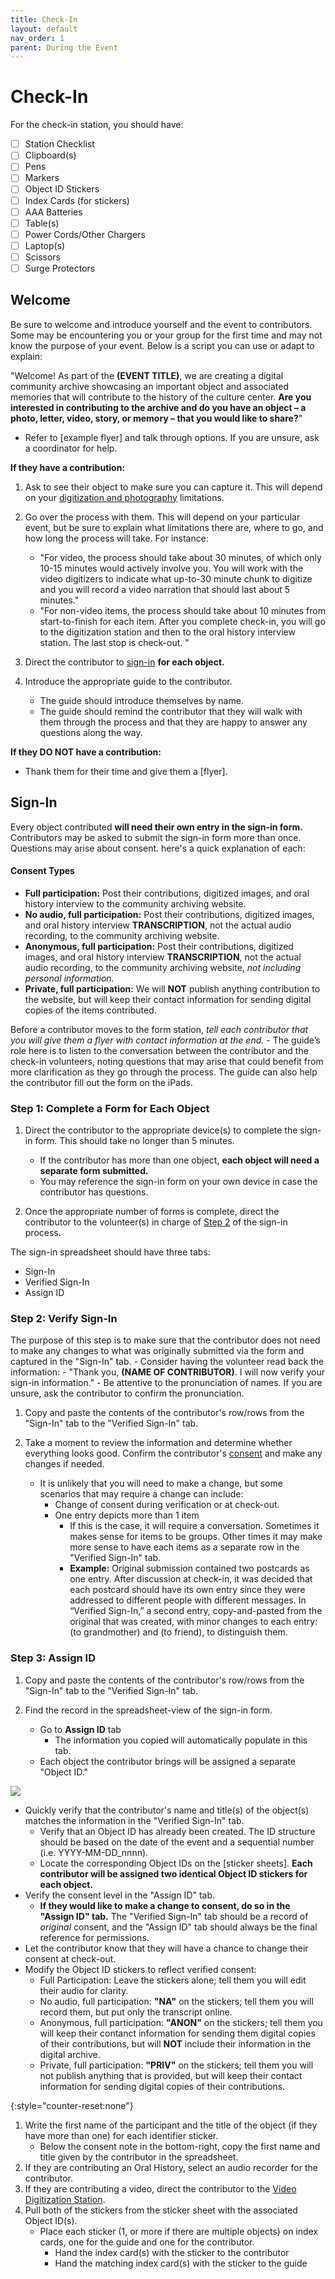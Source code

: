 ```yaml
---
title: Check-In
layout: default
nav_order: 1
parent: During the Event
---
```


# Check-In

For the check-in station, you should have: 

- [ ] Station Checklist
- [ ] Clipboard(s)
- [ ] Pens
- [ ] Markers 
- [ ] Object ID Stickers 
- [ ] Index Cards (for stickers) 
- [ ] AAA Batteries 
- [ ] Table(s)
- [ ] Power Cords/Other Chargers 
- [ ] Laptop(s)
- [ ] Scissors 
- [ ] Surge Protectors 

## Welcome 

Be sure to welcome and introduce yourself and the event to contributors. Some may be encountering you or your group for the first time and may not know the purpose of your event. Below is a script you can use or adapt to explain: 

"Welcome! As part of the **(EVENT TITLE)**, we are creating a digital community archive showcasing an important object and associated memories that will contribute to the history of the culture center. **Are you interested in contributing to the archive and do you have an object – a photo, letter, video, story, or memory – that you would like to share?**"

- Refer to [example flyer] and talk through options. If you are unsure, ask a coordinator for help. 

**If they have a contribution:**

1. Ask to see their object to make sure you can capture it. This will depend on your [digitization and photography]({{site.url}}{{site.baseurl}}/docs/duringEvent/digital/digital.html) limitations.
1. Go over the process with them. This will depend on your particular event, but be sure to explain what limitations there are, where to go, and how long the process will take. For instance:  
	- "For video, the process should take about 30 minutes, of which only 10-15 minutes would actively involve you. You will work with the video digitizers to indicate what up-to-30 minute chunk to digitize and you will record a video narration that should last about 5 minutes."
	- "For non-video items, the process should take about 10 minutes from start-to-finish for each item. After you complete check-in, you will go to the digitization station and then to the oral history interview station. The last stop is check-out. "
	
1. Direct the contributor to [sign-in](#sign-in) **for each object.** 
1. Introduce the appropriate guide to the contributor.
	- The guide should introduce themselves by name. 
	- The guide should remind the contributor that they will walk with them through the process and that they are happy to answer any questions along the way. 
	

**If they DO NOT have a contribution:** 

- Thank them for their time and give them a [flyer].

## Sign-In

Every object contributed **will need their own entry in the sign-in form.** Contributors may be asked to submit the sign-in form more than once. Questions may arise about consent. here's a quick explanation of each: 

#### Consent Types

- **Full participation:** Post their contributions, digitized images, and oral history interview to the community archiving website. 
- **No audio, full participation:** Post their contributions, digitized images, and oral history interview **TRANSCRIPTION**, not the actual audio recording, to the community archiving website.
- **Anonymous, full participation:** Post their contributions, digitized images, and oral history interview **TRANSCRIPTION**, not the actual audio recording, to the community archiving website, *not including personal information.*
- **Private, full participation:** We will **NOT** publish anything contribution to the website, but will keep their contact information for sending digital copies of the items contributed. 
	
Before a contributor moves to the form station, *tell each contributor that you will give them a flyer with contact information at the end.*
	- The guide’s role here is to listen to the conversation between the contributor and the check-in volunteers, noting questions that may arise that could benefit from more clarification as they go through the process. The guide can also help the contributor fill out the form on the iPads.
	
### Step 1: Complete a Form for Each Object 

1. Direct the contributor to the appropriate device(s) to complete the sign-in form. This should take no longer than 5 minutes. 
	- If the contributor has more than one object, **each object will need a separate form submitted.** 
	- You may reference the sign-in form on your own device in case the contributor has questions.

1. Once the appropriate number of forms is complete, direct the contributor to the volunteer(s) in charge of [Step 2](#step-2:-verify-sign-in) of the sign-in process. 

The sign-in spreadsheet should have three tabs:
- Sign-In
- Verified Sign-In
- Assign ID

### Step 2: Verify Sign-In

The purpose of this step is to make sure that the contributor does not need to make any changes to what was originally submitted via the form and captured in the "Sign-In" tab. 
	- Consider having the volunteer read back the information:
	- "Thank you, **(NAME OF CONTRIBUTOR)**. I will now verify your sign-in information." 
		- Be attentive to the pronunciation of names. If you are unsure, ask the contributor to confirm the pronunciation.

1. Copy and paste the contents of the contributor's row/rows from the "Sign-In" tab to the "Verified Sign-In" tab. 
1. Take a moment to review the information and determine whether everything looks good. Confirm the contributor's [consent](#consent-types) and make any changes if needed.
	- It is unlikely that you will need to make a change, but some scenarios that may require a change can include: 
		- Change of consent during verification or at check-out. 
		- One entry depicts more than 1 item
			- If this is the case, it will require a conversation. Sometimes it makes sense for items to be groups. Other times it may make more sense to have each items as a separate row in the "Verified Sign-In" tab. 
			- **Example:** Original submission contained two postcards as one entry. After discussion at check-in, it was decided that each postcard should have its own entry since they were addressed to different people with different messages. In “Verified Sign-In,” a second entry, copy-and-pasted from the original that was created, with minor changes to each entry: (to grandmother) and (to friend), to distinguish them.
			
	[ScreenRecording]: http://tiny.cc/2023CheckInTutorial
	
### Step 3: Assign ID  

1. Copy and paste the contents of the contributor's row/rows from the "Sign-In" tab to the "Verified Sign-In" tab. 

1. Find the record in the spreadsheet-view of the sign-in form.
	- Go to **Assign ID** tab
		- The information you copied will automatically populate in this tab. 
	- Each object the contributor brings will be assigned a separate "Object ID."

![]({{site.url}}{{site.baseurl}}/assets/images/duringEvent/checkin/checkin1.png)

- Quickly verify that the contributor's name and title(s) of the object(s) matches the information in the "Verified Sign-In" tab. 
	- Verify that an Object ID has already been created. The ID structure should be based on the date of the event and a sequential number (i.e. YYYY-MM-DD_nnnn). 
	- Locate the corresponding Object IDs on the [sticker sheets]. **Each contributor will be assigned two identical Object ID stickers for each object.** 
- Verify the consent level in the "Assign ID" tab. 
	- **If they would like to make a change to consent, do so in the "Assign ID" tab.** The "Verified Sign-In" tab should be a record of *original* consent, and the "Assign ID" tab should always be the final reference for permissions. 
- Let the contributor know that they will have a chance to change their consent at check-out. 
- Modify the Object ID stickers to reflect verified consent: 
	- Full Participation: Leave the stickers alone; tell them you will edit their audio for clarity.
	- No audio, full participation: **"NA"** on the stickers; tell them you will record them, but put only the transcript online. 
	- Anonymous, full participation: **"ANON"** on the stickers; tell them you will keep their contanct information for sending them digital copies of their contributions, but will **NOT** include their information in the digital archive. 
	- Private, full participation: **"PRIV"** on the stickers; tell them you will not publish anything that is provided, but will keep their contact information for sending digital copies of their contributions.

{:style="counter-reset:none"}
1. Write the first name of the participant and the title of the object (if they have more than one) for each identifier sticker.
	- Below the consent note in the bottom-right, copy the first name and title given by the contributor in the spreadsheet.
1. If they are contributing an Oral History, select an audio recorder for the contributor. 
1. If they are contributing a video, direct the contributor to the [Video Digitization Station]({{site.url}}{{site.baseurl}}/docs/duringEvent/digital/digital.html). 
1. Pull both of the stickers from the sticker sheet with the associated Object ID(s). 
	- Place each sticker (1, or more if there are multiple objects) on index cards, one for the guide and one for the contributor.
		- Hand the index card(s) with the sticker to the contributor 
		- Hand the matching index card(s) with the sticker to the guide
	
